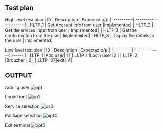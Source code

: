 ## Test plan
 High level test plan
| ID   |      Description     |  Expected o/p |
|----------|:-------------:|------:|
| HLTP_1 |  Get Account info from user |Implemented|
| HLTP_2 |  Get the srvices input from user  | Implemented  |
| HLTP_3 |  Get the conformation from the user| Implemented|
| HLTP_3 |  Display the details to the user | Implemented|

 Low level test plan
| ID   |      Description     |  Expected o/p |
|----------|:-------------:|------:|
| LLTP_1 |Add user| 1  |
| LLTP_1 |Login user| 2  |
| LLTP_2 |Broucher | 3 |
| LLTP_ 07|exit | 4|

## OUTPUT
Adding user
![op1](https://user-images.githubusercontent.com/94226412/143053819-6dfcfc4e-32fe-45bb-93c7-6b3d59bdbc23.PNG)

Login front
![op2](https://user-images.githubusercontent.com/94226412/143053841-13766f7a-b159-4ef8-a4f4-af984ea125ee.PNG)

Service selection
![op3](https://user-images.githubusercontent.com/94226412/143053855-b145997f-6ff1-4a2e-bcdb-28beef3e7b66.PNG)

Package selection
![opt4](https://user-images.githubusercontent.com/94226412/143053875-d2d5f08f-75c7-46e3-8e4c-f06adc1e65e0.PNG)

Exit terminal
![opt5](https://user-images.githubusercontent.com/94226412/143053889-ddeaa2b1-cacf-4dea-b2e7-b64250ff90d1.PNG)
